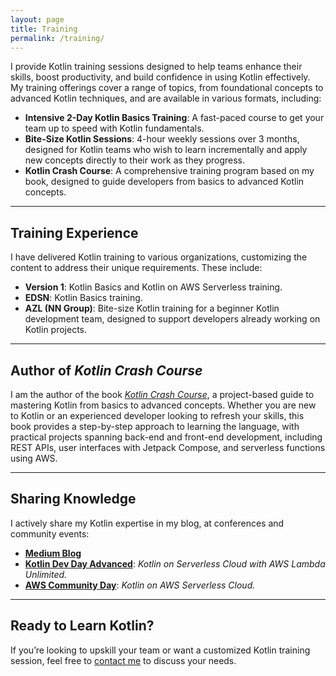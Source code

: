 ```yaml
---
layout: page
title: Training
permalink: /training/
---
```


I provide Kotlin training sessions designed to help teams enhance their skills, boost productivity, and build confidence in using Kotlin effectively. My training offerings cover a range of topics, from foundational concepts to advanced Kotlin techniques, and are available in various formats, including:

- **Intensive 2-Day Kotlin Basics Training**: A fast-paced course to get your team up to speed with Kotlin fundamentals.
- **Bite-Size Kotlin Sessions**: 4-hour weekly sessions over 3 months, designed for Kotlin teams who wish to learn incrementally and apply new concepts directly to their work as they progress.
- **Kotlin Crash Course**: A comprehensive training program based on my book, designed to guide developers from basics to advanced Kotlin concepts.

---

## Training Experience
I have delivered Kotlin training to various organizations, customizing the content to address their unique requirements. These include:

- **Version 1**: Kotlin Basics and Kotlin on AWS Serverless training.
- **EDSN**: Kotlin Basics training.
- **AZL (NN Group)**: Bite-size Kotlin training for a beginner Kotlin development team, designed to support developers already working on Kotlin projects.

---

## Author of *Kotlin Crash Course*
I am the author of the book [*Kotlin Crash Course*](https://www.amazon.com/Kotlin-Crash-Course-Fast-track-programming/dp/9355516304), a project-based guide to mastering Kotlin from basics to advanced concepts. Whether you are new to Kotlin or an experienced developer looking to refresh your skills, this book provides a step-by-step approach to learning the language, with practical projects spanning back-end and front-end development, including REST APIs, user interfaces with Jetpack Compose, and serverless functions using AWS.

---

## Sharing Knowledge
I actively share my Kotlin expertise in my blog, at conferences and community events:
- [**Medium Blog**](https://medium.com/@elenavanengelen)
- [**Kotlin Dev Day Advanced**](https://kotlindevday.com/videos/kotlin-on-serverless-cloud-aws-lambda-unlimited-elena-van-engelen-maslova/): *Kotlin on Serverless Cloud with AWS Lambda Unlimited.*
- [**AWS Community Day**](https://www.youtube.com/watch?v=GvAyaJZzQ5M): *Kotlin on AWS Serverless Cloud.*

---

## Ready to Learn Kotlin?
If you’re looking to upskill your team or want a customized Kotlin training session, feel free to [contact me](mailto:elenavanengelen@vintik.nl) to discuss your needs.
